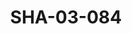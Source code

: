 ---
pid: SHA-03-084
title: SHA-03-084
language: en
collection: Sharhabil Ahmed
original_label: 
rights: Sharhabil Ahmed
location_of_original: Sharhabil Ahmed
photographer_or_studio: 
scanned_from: photograph 8.8 by 12.6
_date: August 1991
location: Khartoum
description: Concert Kamil Hussain 'Ali Yagoub
additional_notes: 
permission_display: 'yes'
on_server: 'no'
on_website: 'no'
permalink: /photopages/en/SHA-03-084.html
layout: photo-page
---